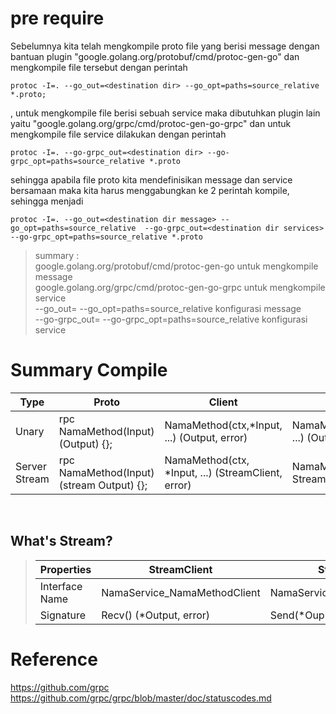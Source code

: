 # pre require <br />
Sebelumnya kita telah mengkompile proto file yang berisi message dengan bantuan plugin "google.golang.org/protobuf/cmd/protoc-gen-go" dan mengkompile file tersebut dengan perintah <br />
```
protoc -I=. --go_out=<destination dir> --go_opt=paths=source_relative *.proto;
```
, untuk mengkompile file berisi sebuah service maka dibutuhkan plugin lain yaitu "google.golang.org/grpc/cmd/protoc-gen-go-grpc" dan untuk mengkompile file service dilakukan dengan perintah
```
protoc -I=. --go-grpc_out=<destination dir> --go-grpc_opt=paths=source_relative *.proto
```
sehingga apabila file proto kita mendefinisikan message dan service bersamaan maka kita harus menggabungkan ke 2 perintah kompile, sehingga menjadi 
```
protoc -I=. --go_out=<destination dir message> --go_opt=paths=source_relative  --go-grpc_out=<destination dir services> --go-grpc_opt=paths=source_relative *.proto 
```
> summary : <br />
> google.golang.org/protobuf/cmd/protoc-gen-go untuk mengkompile message <br />
> google.golang.org/grpc/cmd/protoc-gen-go-grpc untuk mengkompile service <br />
> --go_out=<destination dir> --go_opt=paths=source_relative konfigurasi message <br />
> --go-grpc_out=<destination dir services> --go-grpc_opt=paths=source_relative konfigurasi service <br />

# Summary Compile
| Type | Proto | Client | Server |
|------|------- | ----- | ------ |
| Unary | rpc NamaMethod(Input) (Output) {}; | NamaMethod(ctx,*Input, ...) (Output, error) | NamaMethod(ctx,*Input, ...) (Output, error) |
| Server Stream | rpc NamaMethod(Input) (stream Output) {}; | NamaMethod(ctx, *Input, ...) (StreamClient, error) | NamaMethod(*Input, StreamServer) error |
<br />

## What's Stream? <br />
> | Properties| StreamClient | StreamServer |
> | --------- | ------------ | ------------ |
> | Interface Name | NamaService_NamaMethodClient | NamaService_NamaMethodServer |
> | Signature | Recv() (*Output, error) | Send(*Ouput) error |

# Reference 
https://github.com/grpc
https://github.com/grpc/grpc/blob/master/doc/statuscodes.md